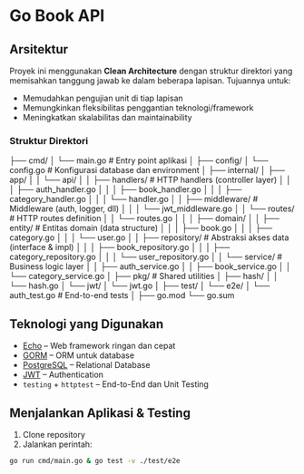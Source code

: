 # Go Book API

## Arsitektur

Proyek ini menggunakan **Clean Architecture** dengan struktur direktori yang memisahkan tanggung jawab ke dalam beberapa lapisan. Tujuannya untuk:

- Memudahkan pengujian unit di tiap lapisan
- Memungkinkan fleksibilitas penggantian teknologi/framework
- Meningkatkan skalabilitas dan maintainability

### Struktur Direktori
├── cmd/
│   └── main.go              # Entry point aplikasi
│
├── config/
│   └── config.go            # Konfigurasi database dan environment
│
├── internal/
│   ├── app/
│   │   └── api/
│   │       ├── handlers/            # HTTP handlers (controller layer)
│   │       │   ├── auth_handler.go
│   │       │   ├── book_handler.go
│   │       │   ├── category_handler.go
│   │       │   └── handler.go
│   │       ├── middleware/          # Middleware (auth, logger, dll)
│   │       │   └── jwt_middleware.go
│   │       └── routes/              # HTTP routes definition
│   │           └── routes.go
│   │
│   ├── domain/
│   │   ├── entity/                  # Entitas domain (data structure)
│   │   │   ├── book.go
│   │   │   ├── category.go
│   │   │   └── user.go
│   │   ├── repository/             # Abstraksi akses data (interface & impl)
│   │   │   ├── book_repository.go
│   │   │   ├── category_repository.go
│   │   │   └── user_repository.go
│   │   └── service/                # Business logic layer
│   │       ├── auth_service.go
│   │       ├── book_service.go
│   │       └── category_service.go
│
├── pkg/                            # Shared utilities
│   ├── hash/
│   │   └── hash.go
│   └── jwt/
│       └── jwt.go
│
├── test/
│   └── e2e/
│       └── auth_test.go            # End-to-end tests
│
├── go.mod
└── go.sum

## Teknologi yang Digunakan

- [Echo](https://echo.labstack.com/) – Web framework ringan dan cepat
- [GORM](https://gorm.io/) – ORM untuk database
- [PostgreSQL](https://www.postgresql.org/) – Relational Database
- [JWT](https://jwt.io/) – Authentication
- `testing` + `httptest` – End-to-End dan Unit Testing


## Menjalankan Aplikasi & Testing

1. Clone repository
2. Jalankan perintah:

```bash
go run cmd/main.go & go test -v ./test/e2e